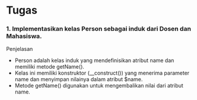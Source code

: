 # Tugas

### 1. Implementasikan kelas Person sebagai induk dari Dosen dan Mahasiswa.

Penjelasan 
- Person adalah kelas induk yang mendefinisikan atribut name dan memiliki metode getName().
- Kelas ini memiliki konstruktor (__construct()) yang menerima parameter name dan menyimpan nilainya dalam atribut $name.
- Metode getName() digunakan untuk mengembalikan nilai dari atribut name.
